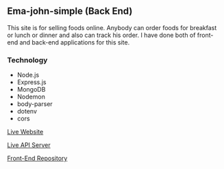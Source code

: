 ## Ema-john-simple (Back End)
This site is for selling foods online. Anybody can order foods for breakfast or lunch or dinner and also can track his order. I have done both of front-end and back-end applications for this site.

### Technology
* Node.js
* Express.js
* MongoDB 
* Nodemon
* body-parser
* dotenv
* cors

[Live Website](https://ema-john-practice.web.app/)

[Live API Server](https://cryptic-atoll-39128.herokuapp.com)

[Front-End Repository](https://github.com/S-Delowar/ema-john-simple)

